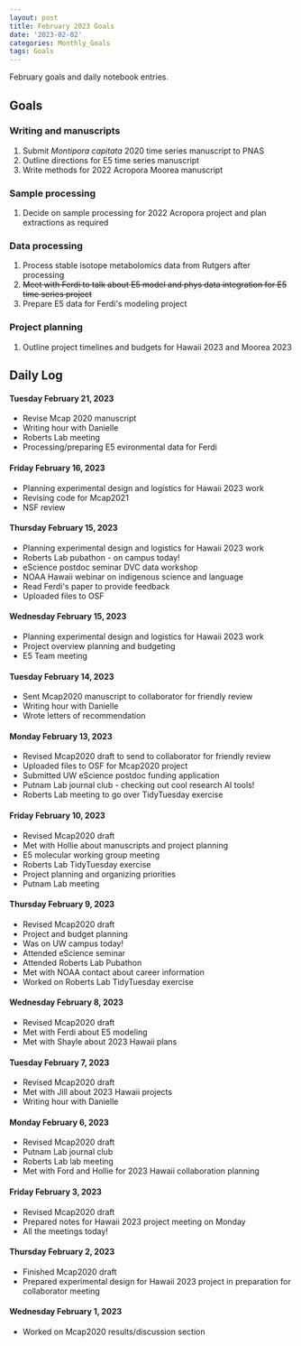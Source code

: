 ```yaml
---
layout: post
title: February 2023 Goals
date: '2023-02-02'
categories: Monthly_Goals
tags: Goals
---
```

February goals and daily notebook entries. 

## Goals  

### Writing and manuscripts 
              
1. Submit *Montipora capitata* 2020 time series manuscript to PNAS  
2. Outline directions for E5 time series manuscript
3. Write methods for 2022 Acropora Moorea manuscript 

### Sample processing 

1. Decide on sample processing for 2022 Acropora project and plan extractions as required 

### Data processing  

1. Process stable isotope metabolomics data from Rutgers after processing
2. ~~Meet with Ferdi to talk about E5 model and phys data integration for E5 time series project~~
3. Prepare E5 data for Ferdi's modeling project    

### Project planning 

1. Outline project timelines and budgets for Hawaii 2023 and Moorea 2023  

## **Daily Log**   

#### Tuesday February 21, 2023

- Revise Mcap 2020 manuscript
- Writing hour with Danielle
- Roberts Lab meeting 
- Processing/preparing E5 evironmental data for Ferdi

#### Friday February 16, 2023

- Planning experimental design and logistics for Hawaii 2023 work 
- Revising code for Mcap2021
- NSF review

#### Thursday February 15, 2023

- Planning experimental design and logistics for Hawaii 2023 work 
- Roberts Lab pubathon - on campus today!
- eScience postdoc seminar DVC data workshop 
- NOAA Hawaii webinar on indigenous science and language
- Read Ferdi's paper to provide feedback 
- Uploaded files to OSF

#### Wednesday February 15, 2023

- Planning experimental design and logistics for Hawaii 2023 work 
- Project overview planning and budgeting 
- E5 Team meeting 

#### Tuesday February 14, 2023

- Sent Mcap2020 manuscript to collaborator for friendly review 
- Writing hour with Danielle 
- Wrote letters of recommendation  

#### Monday February 13, 2023

- Revised Mcap2020 draft to send to collaborator for friendly review
- Uploaded files to OSF for Mcap2020 project 
- Submitted UW eScience postdoc funding application 
- Putnam Lab journal club - checking out cool research AI tools! 
- Roberts Lab meeting to go over TidyTuesday exercise 

#### Friday February 10, 2023

- Revised Mcap2020 draft
- Met with Hollie about manuscripts and project planning
- E5 molecular working group meeting
- Roberts Lab TidyTuesday exercise 
- Project planning and organizing priorities
- Putnam Lab meeting

#### Thursday February 9, 2023

- Revised Mcap2020 draft
- Project and budget planning
- Was on UW campus today! 
- Attended eScience seminar
- Attended Roberts Lab Pubathon
- Met with NOAA contact about career information 
- Worked on Roberts Lab TidyTuesday exercise 

#### Wednesday February 8, 2023

- Revised Mcap2020 draft
- Met with Ferdi about E5 modeling 
- Met with Shayle about 2023 Hawaii plans 

#### Tuesday February 7, 2023

- Revised Mcap2020 draft
- Met with Jill about 2023 Hawaii projects
- Writing hour with Danielle 

#### Monday February 6, 2023

- Revised Mcap2020 draft
- Putnam Lab journal club
- Roberts Lab lab meeting 
- Met with Ford and Hollie for 2023 Hawaii collaboration planning

#### Friday February 3, 2023

- Revised Mcap2020 draft
- Prepared notes for Hawaii 2023 project meeting on Monday
- All the meetings today! 

#### Thursday February 2, 2023

- Finished Mcap2020 draft
- Prepared experimental design for Hawaii 2023 project in preparation for collaborator meeting

#### Wednesday February 1, 2023

- Worked on Mcap2020 results/discussion section